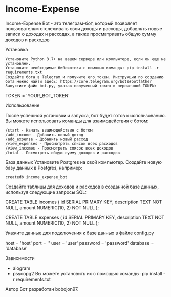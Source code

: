 # Income-Expense

Income-Expense Bot - это телеграм-бот, который позволяет пользователям отслеживать свои доходы и расходы, добавлять новые записи о доходах и расходах, а также просматривать общую сумму доходов и расходов

Установка

    Установите Python 3.7+ на вашем сервере или компьютере, если он еще не установлен.
    Установите необходимые библиотеки с помощью команды: pip install -r requirements.txt
    Создайте бота в Telegram и получите его токен. Инструкции по созданию бота можно найти здесь: https://core.telegram.org/bots#botfather
    Запустите файл bot.py, указав полученный токен в переменной TOKEN:

TOKEN = 'YOUR_BOT_TOKEN'

Использование

После успешной установки и запуска, бот будет готов к использованию. Вы можете использовать команды для взаимодействия с ботом:

    /start - Начать взаимодействие с ботом
    /add_income - Добавить новый доход
    /add_expense - Добавить новый расход
    /view_expenses - Просмотреть список всех расходов
    /view_incomes - Просмотреть список всех доходов
    /total - Посмотреть общую сумму доходов и расходов
    
База данных
    Установите Postgres на свой компьютер.
    Создайте новую базу данных в Postgres, например:
    
    createdb income_expense_bot
    
Создайте таблицы для доходов и расходов в созданной базе данных, используя следующие запросы SQL:

CREATE TABLE incomes (
  id SERIAL PRIMARY KEY,
  description TEXT NOT NULL,
  amount NUMERIC(10, 2) NOT NULL
);

CREATE TABLE expenses (
  id SERIAL PRIMARY KEY,
  description TEXT NOT NULL,
  amount NUMERIC(10, 2) NOT NULL
);

Укажите данные для подключения к базе данных в файле config.py

host = 'host'
port = ''
user = 'user'
password = 'password'
database = 'database'

Зависимости
- aiogram
- psycopg2
Вы можете установить их с помощью команды:
pip install -r requirements.txt

Автор
Бот разработан bobojon97.
